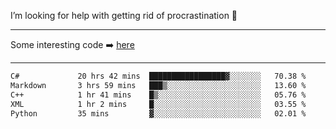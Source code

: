 I’m looking for help with getting rid of procrastination 🤔

-----

Some interesting code :arrow_right: [here](https://github.com/zhen8838/playground)

-----

<!--START_SECTION:waka-->

```txt
C#             20 hrs 42 mins  █████████████████▓░░░░░░░   70.38 %
Markdown       3 hrs 59 mins   ███▒░░░░░░░░░░░░░░░░░░░░░   13.60 %
C++            1 hr 41 mins    █▒░░░░░░░░░░░░░░░░░░░░░░░   05.76 %
XML            1 hr 2 mins     █░░░░░░░░░░░░░░░░░░░░░░░░   03.55 %
Python         35 mins         ▓░░░░░░░░░░░░░░░░░░░░░░░░   02.01 %
```

<!--END_SECTION:waka-->

<!--
**zhen8838/zhen8838** is a ✨ _special_ ✨ repository because its `README.md` (this file) appears on your GitHub profile.

Here are some ideas to get you started:

- 🔭 I’m currently working on ...
- 🌱 I’m currently learning ...
- 👯 I’m looking to collaborate on ...
 ...
- 💬 Ask me about ...
- 📫 How to reach me: ...
- 😄 Pronouns: ...
- ⚡ Fun fact: ...
-->
